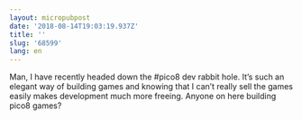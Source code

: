 ```yaml
---
layout: micropubpost
date: '2018-08-14T19:03:19.937Z'
title: ''
slug: '68599'
lang: en
---
```

Man, I have recently headed down the #pico8 dev rabbit hole. It’s such an elegant way of building games and knowing that I can’t really sell the games easily makes development much more freeing. Anyone on here building pico8 games?
